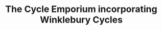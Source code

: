 ---
title: "The Cycle Emporium incorporating Winklebury Cycles"
url: /basingstoke/the-cycle-emporium-incorporating-winklebury-cycles/
shop: Fahrrad
---